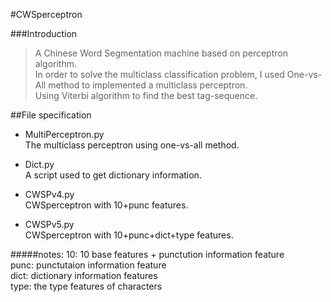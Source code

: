 #CWSperceptron

###Introduction
> A Chinese Word Segmentation machine based on perceptron algorithm.<br>
> In order to solve the multiclass classification problem, I used One-vs-All method
> to implemented a multiclass perceptron.<br>
> Using Viterbi algorithm to find the best tag-sequence.

##File specification
* MultiPerceptron.py<br>
  The multiclass perceptron using one-vs-all method.
  
* Dict.py<br>
  A script used to get dictionary information. 
  
* CWSPv4.py<br>
  CWSperceptron with 10+punc features.
  
* CWSPv5.py<br>
  CWSperceptron with 10+punc+dict+type features.

#####notes: 
10: 10 base features + punctution information feature<br>
punc: punctutaion information feature<br>
dict: dictionary information features<br>
type: the type features of characters<br>



